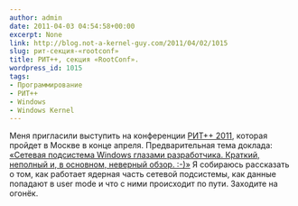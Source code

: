 ```yaml
---
author: admin
date: 2011-04-03 04:54:58+00:00
excerpt: None
link: http://blog.not-a-kernel-guy.com/2011/04/02/1015
slug: рит-секция-«rootconf»
title: РИТ++, секция «RootConf».
wordpress_id: 1015
tags:
- Программирование
- РИТ++
- Windows
- Windows Kernel
---
```


Меня пригласили выступить на конференции [РИТ++ 2011](http://ritconf.ru/), которая пройдет в Москве в конце апреля. Предварительная тема доклада: [«Сетевая подсистема Windows глазами разработчика. Краткий, неполный и, в основном, неверный обзор. :-)»](http://ritconf.ru/2011/news/678.html) Я собираюсь рассказать о том, как работает ядерная часть сетевой подсистемы, как данные попадают в user mode и что с ними происходит по пути. Заходите на огонёк. 
